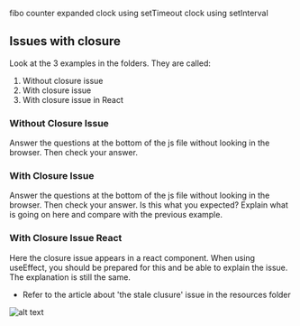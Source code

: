 fibo counter expanded
clock using setTimeout
clock using setInterval

## Issues with closure

Look at the 3 examples in the folders. They are called:

1. Without closure issue
2. With closure issue
3. With closure issue in React

### Without Closure Issue
Answer the questions at the bottom of the js file without looking in the browser. Then check your answer.

### With Closure Issue
Answer the questions at the bottom of the js file without looking in the browser. Then check your answer.
Is this what you expected? Explain what is going on here and compare with the previous example.

### With Closure Issue React
Here the closure issue appears in a react component. When using useEffect, you should be prepared for this and be able to explain the issue. The explanation is still the same.

- Refer to the article about 'the stale clusure' issue in the resources folder

![alt text](https://github.com/senner008/Class11-React/blob/master/week2/discussion/closure_issue.jpg "Logo Title Text 1")






